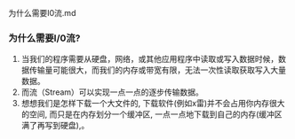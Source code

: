 为什么需要I0流.md


### 为什么需要I/0流?
1. 当我们的程序需要从硬盘，网络，或其他应用程序中读取或写入数据时候，数据传输量可能很大，而我们的内存或带宽有限，无法一次性读取获取写入大量数据。
2. 而流（Stream）可以实现一点一点的逐步传输数据。
3. 想想我们是怎样下载一个大文件的, 下载软件(例如x雷)并不会占用你内存很大的空间, 而只是在内存划分一个缓冲区, 一点一点地下载到自己的内存(缓冲区满了再写到硬盘),。
